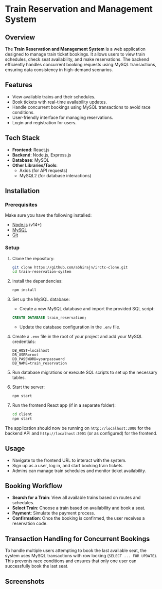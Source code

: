 # Train Reservation and Management System

## Overview

The **Train Reservation and Management System** is a web application designed to manage train ticket bookings. It allows users to view train schedules, check seat availability, and make reservations. The backend efficiently handles concurrent booking requests using MySQL transactions, ensuring data consistency in high-demand scenarios.

## Features

- View available trains and their schedules.
- Book tickets with real-time availability updates.
- Handle concurrent bookings using MySQL transactions to avoid race conditions.
- User-friendly interface for managing reservations.
- Login and registration for users.

## Tech Stack

- **Frontend**: React.js
- **Backend**: Node.js, Express.js
- **Database**: MySQL
- **Other Libraries/Tools**:
  - Axios (for API requests)
  - MySQL2 (for database interactions)

## Installation

### Prerequisites

Make sure you have the following installed:

- [Node.js](https://nodejs.org/) (v14+)
- [MySQL](https://www.mysql.com/)
- [Git](https://git-scm.com/)

### Setup

1. Clone the repository:

    ```bash
    git clone https://github.com/abhirajn/irctc-clone.git
    cd train-reservation-system
    ```

2. Install the dependencies:

    ```bash
    npm install
    ```

3. Set up the MySQL database:

    - Create a new MySQL database and import the provided SQL script:
    
    ```sql
    CREATE DATABASE train_reservation;
    ```

    - Update the database configuration in the `.env` file.

4. Create a `.env` file in the root of your project and add your MySQL credentials:

    ```
    DB_HOST=localhost
    DB_USER=root
    DB_PASSWORD=yourpassword
    DB_NAME=train_reservation
    ```

5. Run database migrations or execute SQL scripts to set up the necessary tables.

6. Start the server:

    ```bash
    npm start
    ```

7. Run the frontend React app (if in a separate folder):

    ```bash
    cd client
    npm start
    ```

The application should now be running on `http://localhost:3000` for the backend API and `http://localhost:3001` (or as configured) for the frontend.

## Usage

- Navigate to the frontend URL to interact with the system.
- Sign up as a user, log in, and start booking train tickets.
- Admins can manage train schedules and monitor ticket availability.

## Booking Workflow

- **Search for a Train**: View all available trains based on routes and schedules.
- **Select Train**: Choose a train based on availability and book a seat.
- **Payment**: Simulate the payment process.
- **Confirmation**: Once the booking is confirmed, the user receives a reservation code.

## Transaction Handling for Concurrent Bookings

To handle multiple users attempting to book the last available seat, the system uses MySQL transactions with row locking (`SELECT ... FOR UPDATE`). This prevents race conditions and ensures that only one user can successfully book the last seat.

## Screenshots


